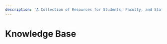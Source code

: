 ```yaml
---
description: 'A Collection of Resources for Students, Faculty, and Staff.'
---
```


# Knowledge Base

